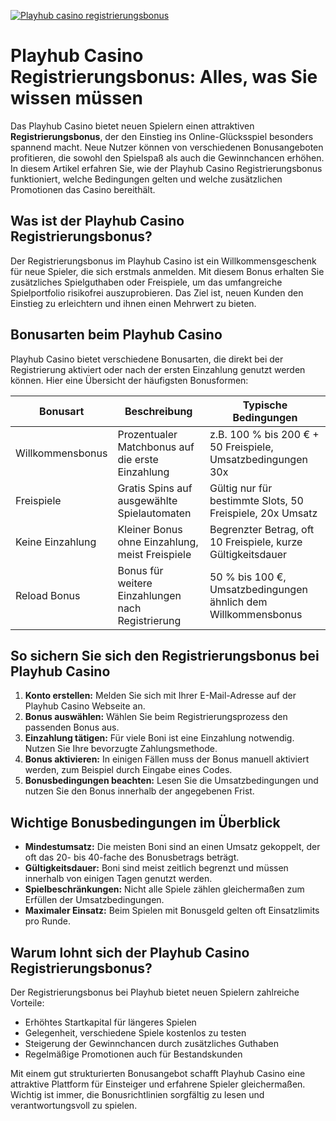 [![Playhub casino registrierungsbonus](https://123-caf.pages.dev/gitsignup.png)](https://vrmoo.ru/Bt82HjjY)

<h1>Playhub Casino Registrierungsbonus: Alles, was Sie wissen müssen</h1>  <p>Das Playhub Casino bietet neuen Spielern einen attraktiven <strong>Registrierungsbonus</strong>, der den Einstieg ins Online-Glücksspiel besonders spannend macht. Neue Nutzer können von verschiedenen Bonusangeboten profitieren, die sowohl den Spielspaß als auch die Gewinnchancen erhöhen. In diesem Artikel erfahren Sie, wie der Playhub Casino Registrierungsbonus funktioniert, welche Bedingungen gelten und welche zusätzlichen Promotionen das Casino bereithält.</p>  <h2>Was ist der Playhub Casino Registrierungsbonus?</h2>  <p>Der Registrierungsbonus im Playhub Casino ist ein Willkommensgeschenk für neue Spieler, die sich erstmals anmelden. Mit diesem Bonus erhalten Sie zusätzliches Spielguthaben oder Freispiele, um das umfangreiche Spielportfolio risikofrei auszuprobieren. Das Ziel ist, neuen Kunden den Einstieg zu erleichtern und ihnen einen Mehrwert zu bieten.</p>  <h2>Bonusarten beim Playhub Casino</h2>  <p>Playhub Casino bietet verschiedene Bonusarten, die direkt bei der Registrierung aktiviert oder nach der ersten Einzahlung genutzt werden können. Hier eine Übersicht der häufigsten Bonusformen:</p>  <table>   <thead>     <tr>       <th>Bonusart</th>       <th>Beschreibung</th>       <th>Typische Bedingungen</th>     </tr>   </thead>   <tbody>     <tr>       <td>Willkommensbonus</td>       <td>Prozentualer Matchbonus auf die erste Einzahlung</td>       <td>z.B. 100 % bis 200 € + 50 Freispiele, Umsatzbedingungen 30x</td>     </tr>     <tr>       <td>Freispiele</td>       <td>Gratis Spins auf ausgewählte Spielautomaten</td>       <td>Gültig nur für bestimmte Slots, 50 Freispiele, 20x Umsatz</td>     </tr>     <tr>       <td>Keine Einzahlung</td>       <td>Kleiner Bonus ohne Einzahlung, meist Freispiele</td>       <td>Begrenzter Betrag, oft 10 Freispiele, kurze Gültigkeitsdauer</td>     </tr>     <tr>       <td>Reload Bonus</td>       <td>Bonus für weitere Einzahlungen nach Registrierung</td>       <td>50 % bis 100 €, Umsatzbedingungen ähnlich dem Willkommensbonus</td>     </tr>   </tbody> </table>  <h2>So sichern Sie sich den Registrierungsbonus bei Playhub Casino</h2>  <ol>   <li><strong>Konto erstellen:</strong> Melden Sie sich mit Ihrer E-Mail-Adresse auf der Playhub Casino Webseite an.</li>   <li><strong>Bonus auswählen:</strong> Wählen Sie beim Registrierungsprozess den passenden Bonus aus.</li>   <li><strong>Einzahlung tätigen:</strong> Für viele Boni ist eine Einzahlung notwendig. Nutzen Sie Ihre bevorzugte Zahlungsmethode.</li>   <li><strong>Bonus aktivieren:</strong> In einigen Fällen muss der Bonus manuell aktiviert werden, zum Beispiel durch Eingabe eines Codes.</li>   <li><strong>Bonusbedingungen beachten:</strong> Lesen Sie die Umsatzbedingungen und nutzen Sie den Bonus innerhalb der angegebenen Frist.</li> </ol>  <h2>Wichtige Bonusbedingungen im Überblick</h2>  <ul>   <li><strong>Mindestumsatz:</strong> Die meisten Boni sind an einen Umsatz gekoppelt, der oft das 20- bis 40-fache des Bonusbetrags beträgt.</li>   <li><strong>Gültigkeitsdauer:</strong> Boni sind meist zeitlich begrenzt und müssen innerhalb von einigen Tagen genutzt werden.</li>   <li><strong>Spielbeschränkungen:</strong> Nicht alle Spiele zählen gleichermaßen zum Erfüllen der Umsatzbedingungen.</li>   <li><strong>Maximaler Einsatz:</strong> Beim Spielen mit Bonusgeld gelten oft Einsatzlimits pro Runde.</li> </ul>  <h2>Warum lohnt sich der Playhub Casino Registrierungsbonus?</h2>  <p>Der Registrierungsbonus bei Playhub bietet neuen Spielern zahlreiche Vorteile:</p>  <ul>   <li>Erhöhtes Startkapital für längeres Spielen</li>   <li>Gelegenheit, verschiedene Spiele kostenlos zu testen</li>   <li>Steigerung der Gewinnchancen durch zusätzliches Guthaben</li>   <li>Regelmäßige Promotionen auch für Bestandskunden</li> </ul>  <p>Mit einem gut strukturierten Bonusangebot schafft Playhub Casino eine attraktive Plattform für Einsteiger und erfahrene Spieler gleichermaßen. Wichtig ist immer, die Bonusrichtlinien sorgfältig zu lesen und verantwortungsvoll zu spielen.</p>
